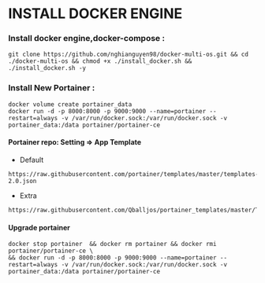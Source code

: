 # INSTALL DOCKER ENGINE

### Install docker engine,docker-compose :
```
git clone https://github.com/nghianguyen98/docker-multi-os.git && cd ./docker-multi-os && chmod +x ./install_docker.sh && ./install_docker.sh -y
```

### Install New Portainer :
```
docker volume create portainer_data
docker run -d -p 8000:8000 -p 9000:9000 --name=portainer --restart=always -v /var/run/docker.sock:/var/run/docker.sock -v portainer_data:/data portainer/portainer-ce
```

#### Portainer repo: Setting => App Template
- Default
```
https://raw.githubusercontent.com/portainer/templates/master/templates-2.0.json
```

- Extra
```
https://raw.githubusercontent.com/Qballjos/portainer_templates/master/Template/template.json
```

#### Upgrade portainer
```
docker stop portainer  && docker rm portainer && docker rmi portainer/portainer-ce \
&& docker run -d -p 8000:8000 -p 9000:9000 --name=portainer --restart=always -v /var/run/docker.sock:/var/run/docker.sock -v portainer_data:/data portainer/portainer-ce
```